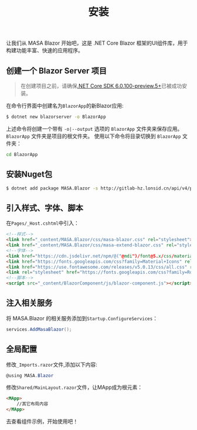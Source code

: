 ﻿---
order: 0
title: 安装
---

让我们从 MASA Blazor 开始吧，这是 .NET Core Blazor 框架的UI组件库，用于构建功能丰富、快速的应用程序。

## 创建一个 Blazor Server 项目

> 在创建项目之前，请确保[.NET Core SDK 6.0.100-preview.5+](https://dotnet.microsoft.com/download/dotnet/6.0)已被成功安装。

在命令行界面中创建名为`BlazorApp`的新Blazor应用:

```sh
$ dotnet new blazorserver -o BlazorApp
```

上述命令将创建一个带有 `-o|--output` 选项的 `BlazorApp` 文件夹来保存应用。 `BlazorApp` 文件夹是项目的根文件夹。 使用以下命令将目录切换到 `BlazorApp` 文件夹：

```sh
cd BlazorApp
```

## 安装Nuget包

```sh
$ dotnet add package MASA.Blazor -s http://gitlab-hz.lonsid.cn/api/v4/projects/29/packages/nuget/index.json
```

## 引入样式、字体、脚本

在`Pages/_Host.cshtml`中引入：

```html
<!--样式-->
<link href="_content/MASA.Blazor/css/masa-blazor.css" rel="stylesheet">
<link href="_content/MASA.Blazor/css/masa-extend-blazor.css" rel="stylesheet">
<!--字体-->
<link href="https://cdn.jsdelivr.net/npm/@("@mdi")/font@5.x/css/materialdesignicons.min.css" rel="stylesheet">
<link href="https://fonts.googleapis.com/css?family=Material+Icons" rel="stylesheet">
<link href="https://use.fontawesome.com/releases/v5.0.13/css/all.css" rel="stylesheet">
<link rel="stylesheet" href="https://fonts.googleapis.com/css?family=Roboto:100,300,400,500,700,900&amp;display=swap" media="all">
<!--脚本-->
<script src="_content/BlazorComponent/js/blazor-component.js"></script>
```

## 注入相关服务

将 MASA.Blazor 的相关服务添加到`Startup.ConfigureServices`：

```c#
services.AddMasaBlazor();
```

## 全局配置

修改`_Imports.razor`文件,添加以下内容:

```c#
@using MASA.Blazor
```

修改`Shared/MainLayout.razor`文件，让MApp成为根元素：

```html
<MApp>
	//其它布局内容
</MApp>
```

去查看组件示例，开始使用吧！

